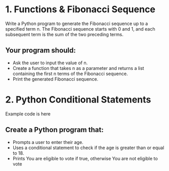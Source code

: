 # 1. Functions & Fibonacci Sequence
Write a Python program to generate the Fibonacci sequence up to a specified term n. The Fibonacci sequence starts with 0 and 1, and each subsequent term is the sum of the two preceding terms.

## Your program should:
- Ask the user to input the value of n.
- Create a function that takes n as a parameter and returns a list containing the first n terms of the Fibonacci sequence.
- Print the generated Fibonacci sequence.
# 2. Python Conditional Statements
Example code is here

## Create a Python program that:
- Prompts a user to enter their age.
- Uses a conditional statement to check if the age is greater than or equal to 18.
- Prints You are eligible to vote if true, otherwise You are not eligible to vote